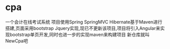 # cpa
一个会计在线考试系统
项目使用Spring SpringMVC Hibernate基于Maven进行搭建,页面采用bootstrap Jquery实现,现已不更新该项目,项目将引入Angular来实现bootstrap单页开发,同时也进一步的实现maven来构建项目
新仓库就叫NewCpa吧
